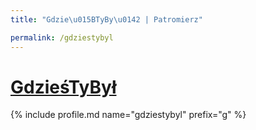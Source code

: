 ```yaml
---
title: "Gdzie\u015BTyBy\u0142 | Patromierz"

permalink: /gdziestybyl
---
```


# [GdzieśTyBył](https://patronite.pl/gdziestybyl)

{% include profile.md name="gdziestybyl" prefix="g" %}
